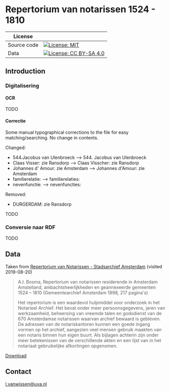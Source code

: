 # Repertorium van notarissen 1524 - 1810


| License     |                                                                                                                                                   |
| ----------- | ------------------------------------------------------------------------------------------------------------------------------------------------- |
| Source code | [![License: MIT](https://img.shields.io/badge/License-MIT-yellow.svg)](https://opensource.org/licenses/MIT)                                       |
| Data        | [![License: CC BY-SA 4.0](https://img.shields.io/badge/License-CC%20BY--SA%204.0-lightgrey.svg)](https://creativecommons.org/licenses/by-sa/4.0/) |


## Introduction

### Digitalisering

#### OCR

TODO

#### Correctie

Some manual typographical corrections to the file for easy matching/searching. No change in contents.

Changed:

* 544.Jacobus van Ulenbroeck --> 544. Jacobus van Ulenbroeck
* Claas Visser: zie Ransdorp --> Claas Visscher: zie Ransdorp
* Johannes d' Amour: zie Amsterdam --> Johannes d'Amour: zie Amsterdam
* familierelatie: --> familierelaties:
* nevenfunctie: --> nevenfuncties:

Removed:

* DURGERDAM: zie Ransdorp

TODO

### Conversie naar RDF

TODO

## Data

Taken from [Repertorium van Notarissen - Stadsarchief Amsterdam](https://www.amsterdam.nl/stadsarchief/archief/downloads/repertorium/) (visited 2019-08-20)

> A.I. Bosma, Repertorium van notarissen residerende in Amsterdam Amstelland, ambachtsheerlijkheden en geannexeerde gemeenten 1524 – 1810 (Gemeentearchief Amsterdam 1998, 217 pagina's)
>
> Het repertorium is een waardevol hulpmiddel voor onderzoek in het Notarieel Archief. Het bevat onder meer persoonsgegevens, jaren van werkzaamheid, beheersing van vreemde talen en godsdienst van de 670 Amsterdamse notarissen waarvan archief bewaard is gebleven. De adressen van de notariskantoren kunnen een goede ingang vormen op het archief, aangezien veel mensen gebruik maakten van een notaris binnen hun eigen buurt. Als bijlagen achterin zijn onder meer betekenissen van de verschillende akten en een lijst van in het notariaat gebruikelijke afkortingen opgenomen.

[Download](https://assets.amsterdam.nl/publish/pages/753536/repertoriumnotarissen1998_5.pdf)

## Contact

[l.vanwissen@uva.nl](mailto:l.vanwissen@uva.nl)







